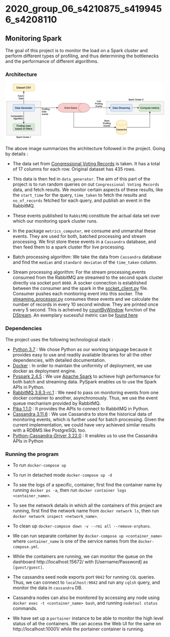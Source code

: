
# 2020_group_06_s4210875_s4199456_s4208110

## Monitoring Spark

The goal of this project is to monitor the load on a Spark cluster and perform different types of profiling, and thus determining the bottlenecks and the performance of different algorithms.

### Architecture

![Architecture](resources/SparkApproach.jpg)

The above image summarizes the architecture followed in the project. Going by details :

* The data set from [Congressional Voting Records](https://www.kaggle.com/devvret/congressional-voting-records) is taken. It has a total of 17 columns for each row. Original dataset has 435 rows.

* This data is then fed in `data_generator`. The aim of this part of the project is to run random queries on out `Congressional Voting Records` data, and fetch results. We monitor certain aspects of these results, like the `start_time` for the query, `time_taken` to fetch the results and `no_of_records` fetched for each query, and publish an event in the RabbitMQ.

* These events published to `RabbitMQ` constitute the actual data set over which our monitoring spark cluster runs.

* In the package `metrics_computer`, we consume and unmarshal these events. They are used for both, batched processing and stream processing. We first store these events in a `Cassandra` database, and then feed them to a spark cluster ffor live processing.

* Batch processing algorithm: We take the data from `Cassandra` database and find the `median` and `standard deviatan` of the `time_taken` column.

* Stream processing algorithm: For the stream processing,events consumed from the RabbitMQ are streamed to the second spark cluster directly via socket port `8080`. A socker connection is established between the consumer and the spark in the [socket_client.py](metrics_computer/socket_client.py) file. Consumer pushes each montioring event into this socker. The [streaming_processor.py](metrics_computer/streaming_processor.py) consumes these events and we calculate the number of records in every 10 second window. They are printed once every 5 second. This is acheived by [countByWindow](https://spark.apache.org/docs/latest/streaming-programming-guide.html#transformations-on-dstreams) function of the [DStream](https://spark.apache.org/docs/latest/streaming-programming-guide.html#discretized-streams-dstreams). An exemplary sucessful metric can be [found here](https://github.com/rug-sc/2020_group_06_s4210875_s4199456_s4208110/blob/stream-batch-processing/resources/success.log#L3739)


### Dependencies

The project uses the following technological stack :

* [Python 3.7](https://www.python.org/downloads/release/python-370/) : We chose Python as our working language because it provides easy to use and readily available libraries for all the other dependencies, with detailed documentation.
* [Docker](https://www.docker.com/) : In order to maintain the uniformity of deployment, we use docker as deployment engine.
* [Pyspark 2.4.5](https://spark.apache.org/docs/latest/) : We use [Apache Spark](https://spark.apache.org/) to achieve high performance for both batch and streaming data. PySpark enables us to use the Spark APIs in Python.
* [RabbitMQ 3.8.3-rc.1](https://github.com/rabbitmq/rabbitmq-server/releases/tag/v3.8.3-rc.1) : We need to pass on monitoring events from one docker container to another, asynchronously. Thus, we use the event queue mechanism provided by RabbitMQ.
* [Pika 1.1.0](https://github.com/pika/pika) : It provides the APIs to connect to RabbitMQ in Python.
* [Cassandra 3.11.6](http://cassandra.apache.org/) : We use Cassandra to store the historical data of monitoring events, which is further used for batch processing. Given the current implementation, we could have very achieved similar results with a RDBMS like PostgreSQL too.
* [Python-Cassandra-Driver 3.22.0](https://docs.datastax.com/en/developer/python-driver/3.22/) : It enables us to use the Cassandra APIs in Python

### Running the program

* To run `docker-compose up`

* To run in detached mode `docker-compose up -d`

* To see the logs of a specific, container, first find the container name by running `docker ps -a`, then run `docker container logs <container_name>`.

* To see the network details in which all the containers of this project are running, first find the network name from `docker network ls`, then run `docker network inspect <network_name>`.

* To clean up `docker-compose down -v --rmi all --remove-orphans`.

* We can run separate container by `docker-compose up <container_name>` where `container_name` is one of the service names from the `docker-compose.yml`.

* While the containers are running, we can monitor the queue on the dashboard http://localhost:15672/ with [Username/Password] as `[guest/guest]`.

* The cassandra seed node exports port `9042` for running `CQL` queries. Thus, we can connect to `localhost:9042` and run any `cqlsh` query, and monitor the data in `cassandra` DB.

* Cassandra nodes can also be monitored by accessing any node using `docker exec -t <container_name> bash`, and running `nodetool status` commands.

* We have set up a `portainer` instance to be able to monitor the high level status of all the containers. We can access the Web UI for the same on http://localhost:10001/ while the portainer container is running.

